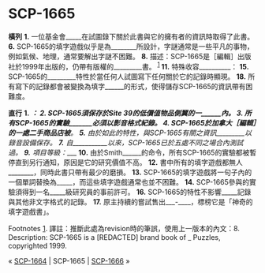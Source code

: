 # SCP-1665
                        




**橫列** 
**1.**  一位基金會_____在試圖錄下關於此書與它的擁有者的資訊時取得了此書。
**6.**  SCP-1665的填字遊戲似乎是為________所設計，字謎通常是一些平凡的事物，例如氣候、地理，通常要解出字謎不困難。
**8.**  描述：SCP-1665是［編輯］出版社於1999年出版的，仍帶有版權的_________書。<sup class='footnoteref'>
 <a shape='rect' class='footnoteref' id='footnoteref-1' href='javascript:;' onclick='WIKIDOT.page.utils.scrollToReference(&apos;footnote-1&apos;)'>1</a>
</sup>
**11.**  特殊收容__________：
**15.**  SCP-1665的_________特性於當任何人試圖寫下任何關於它的記錄時顯現。
**18.**  所有寫下的記錄都會被變換為填字______的形式，使得儲存SCP-1665的資訊帶有困難度。



**直行** 
**1.**  ___________：
**2.**  SCP-1665須保存於Site 39的低價值物品側翼的一______內。
**3.**  所有SCP-1665的實驗_______必須以影音格式紀錄。
**4.**  SCP-1665於加拿大［編輯］的一處二手商品店被__________。
**5.**  由於如此的特性，與SCP-1665有關之資訊_________以錄音設備保存。
**7.**  自___________以來，SCP-1665已於五處不同之場合內測試過。
**9.**  項目等級：____
**10.**  由於Smith______的命令，所有SCP-1665的實驗都被暫停直到另行通知，原因是它的研究價值不高。
**12.**  書中所有的填字遊戲都無人________，同時此書只帶有最少的磨損。
**13.**  SCP-1665的填字遊戲將一句子內的一個單詞替換為_____，而這些填字遊戲通常也並不困難。
**14.**  SCP-1665參與的實驗須得到一名_____級研究員的事前許可。
**16.**  SCP-1665的特性不影響_____記錄與其他非文字格式的記錄。
**17.**  原主持續的嘗試售出___-____，標榜它是「神奇的填字遊戲書」。




Footnotes
<a shape='rect' href='javascript:;' onclick='WIKIDOT.page.utils.scrollToReference(&apos;footnoteref-1&apos;)'>1</a>. 譯註：推斷此處為revision時的筆誤，使用上一版本的內文：8. Description: SCP-1665 is a [REDACTED] brand book of _ Puzzles, copyrighted 1999.



« [SCP-1664](/scp-1664) | SCP-1665 | [SCP-1666](/scp-1666) »





                    